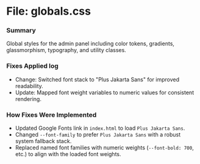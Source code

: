 # File: globals.css

### Summary
Global styles for the admin panel including color tokens, gradients, glassmorphism, typography, and utility classes.

### Fixes Applied log
- Change: Switched font stack to "Plus Jakarta Sans" for improved readability.
- Update: Mapped font weight variables to numeric values for consistent rendering.

### How Fixes Were Implemented
- Updated Google Fonts link in `index.html` to load `Plus Jakarta Sans`.
- Changed `--font-family` to prefer `Plus Jakarta Sans` with a robust system fallback stack.
- Replaced named font families with numeric weights (`--font-bold: 700`, etc.) to align with the loaded font weights.

